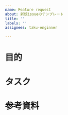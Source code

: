 ```yaml
---
name: Feature request
about: 新規issueのテンプレート
title: ''
labels: ''
assignees: taku-enginner

---
```


# 目的

# タスク

# 参考資料
